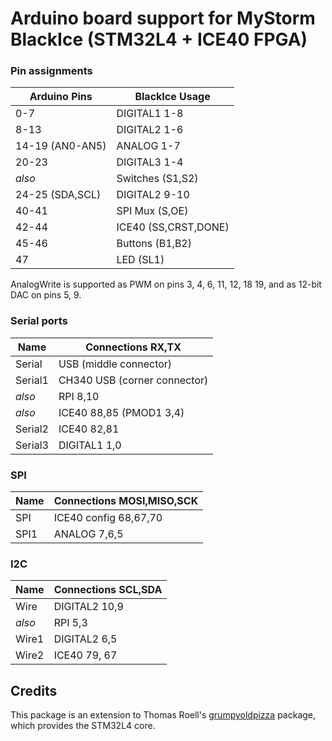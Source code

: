 # Arduino board support for MyStorm BlackIce (STM32L4 + ICE40 FPGA)

### Pin assignments

| Arduino Pins    | BlackIce Usage |
| --------------- | -------------- |
| 0-7             | DIGITAL1 1-8   |
| 8-13            | DIGITAL2 1-6   |
| 14-19 (AN0-AN5) | ANALOG 1-7     |
| 20-23           | DIGITAL3 1-4   |
| *also*          | Switches (S1,S2) |
| 24-25 (SDA,SCL) | DIGITAL2 9-10  |
| 40-41           | SPI Mux (S,OE) |
| 42-44           | ICE40 (SS,CRST,DONE) |
| 45-46           | Buttons (B1,B2) |
| 47              | LED (SL1)      |

AnalogWrite is supported as PWM on pins 3, 4, 6, 11, 12, 18 19,
and as 12-bit DAC on pins 5, 9.

### Serial ports

| Name      | Connections RX,TX  |
| --------- | -----------        |
| Serial    | USB (middle connector) |
| Serial1   | CH340 USB (corner connector) |
| *also*    | RPI 8,10           |
| *also*    | ICE40 88,85 (PMOD1 3,4) |
| Serial2   | ICE40 82,81        |
| Serial3   | DIGITAL1 1,0       |

### SPI

| Name      | Connections MOSI,MISO,SCK |
| --------- | ------------------------- |
| SPI       | ICE40 config 68,67,70     |
| SPI1      | ANALOG 7,6,5              |

### I2C

| Name      | Connections SCL,SDA |
| --------- | ------------------- |
| Wire      | DIGITAL2 10,9       |
| *also*    | RPI 5,3             |
| Wire1     | DIGITAL2 6,5        |
| Wire2     | ICE40 79, 67        |

## Credits

This package is an extension to Thomas Roell's [grumpyoldpizza](https://github.com/GrumpyOldPizza/arduino-STM32L4) package, which provides the STM32L4 core.

